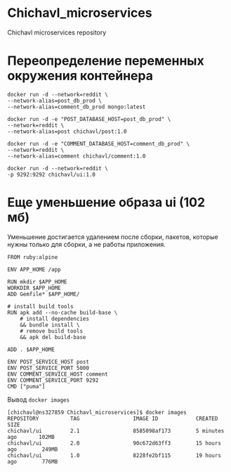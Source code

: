 # Chichavl_microservices
Chichavl microservices repository

# Переопределение переменных окружения контейнера

```
docker run -d --network=reddit \
--network-alias=post_db_prod \
--network-alias=comment_db_prod mongo:latest
 
docker run -d -e "POST_DATABASE_HOST=post_db_prod" \
--network=reddit \
--network-alias=post chichavl/post:1.0
 
docker run -d -e "COMMENT_DATABASE_HOST=comment_db_prod" \
--network=reddit \
--network-alias=comment chichavl/comment:1.0
 
docker run -d --network=reddit \
-p 9292:9292 chichavl/ui:1.0
```

# Еще уменьшение образа ui (102 мб)
Уменьшение достигается удалением после сборки, пакетов, которые нужны только для сборки, а не работы приложения.

```
FROM ruby:alpine

ENV APP_HOME /app

RUN mkdir $APP_HOME
WORKDIR $APP_HOME
ADD Gemfile* $APP_HOME/

# install build tools
RUN apk add --no-cache build-base \
    # install dependencies
    && bundle install \
    # remove build tools
    && apk del build-base
    
ADD . $APP_HOME

ENV POST_SERVICE_HOST post
ENV POST_SERVICE_PORT 5000
ENV COMMENT_SERVICE_HOST comment
ENV COMMENT_SERVICE_PORT 9292
CMD ["puma"]
```

Вывод `docker images`

```
[chichavl@ns327859 Chichavl_microservices]$ docker images
REPOSITORY          TAG                 IMAGE ID            CREATED             SIZE
chichavl/ui         2.1                 8585098af173        5 minutes ago       102MB
chichavl/ui         2.0                 90c672d63ff3        15 hours ago        249MB
chichavl/ui         1.0                 8228fe2bf115        19 hours ago        776MB
```

